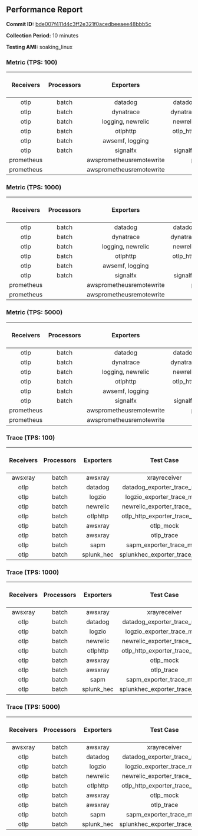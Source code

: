 ## Performance Report

**Commit ID:** [bde007f411d4c3ff2e321f0acedbeeaee48bbb5c](https://github.com/aws-observability/aws-otel-collector/commit/bde007f411d4c3ff2e321f0acedbeeaee48bbb5c)

**Collection Period:** 10 minutes

**Testing AMI:** soaking_linux


### Metric (TPS: 100)
| Receivers | Processors | Exporters | Test Case | Data Type | Instance Type | Avg CPU Usage (Percent) | Avg Memory Usage (Megabytes) |
|:---------:|:----------:|:---------:|:---------:|:---------:|:-------------:|:-----------------------:|:----------------------------:|
| otlp | batch | datadog | datadog_exporter_metric_mock | otlp | m5.2xlarge | 0.08 | 58.14 |
| otlp | batch | dynatrace | dynatrace_exporter_metric_mock | otlp | m5.2xlarge | 0.09 | 59.64 |
| otlp | batch | logging, newrelic | newrelic_exporter_metric_mock | otlp | m5.2xlarge | 0.11 | 63.11 |
| otlp | batch | otlphttp | otlp_http_exporter_metric_mock | otlp | m5.2xlarge | 0.07 | 56.90 |
| otlp | batch | awsemf, logging | otlp_metric | otlp | m5.2xlarge | 0.08 | 61.82 |
| otlp | batch | signalfx | signalfx_exporter_metric_mock | otlp | m5.2xlarge | 0.08 | 59.27 |
| prometheus |  | awsprometheusremotewrite | prometheus_mock | otlp | m5.2xlarge | 0.13 | 65.43 |
| prometheus |  | awsprometheusremotewrite | prometheus_static | otlp | m5.2xlarge | 0.11 | 66.34 |

### Metric (TPS: 1000)
| Receivers | Processors | Exporters | Test Case | Data Type | Instance Type | Avg CPU Usage (Percent) | Avg Memory Usage (Megabytes) |
|:---------:|:----------:|:---------:|:---------:|:---------:|:-------------:|:-----------------------:|:----------------------------:|
| otlp | batch | datadog | datadog_exporter_metric_mock | otlp | m5.2xlarge | 0.07 | 56.81 |
| otlp | batch | dynatrace | dynatrace_exporter_metric_mock | otlp | m5.2xlarge | 0.10 | 58.60 |
| otlp | batch | logging, newrelic | newrelic_exporter_metric_mock | otlp | m5.2xlarge | 0.13 | 63.70 |
| otlp | batch | otlphttp | otlp_http_exporter_metric_mock | otlp | m5.2xlarge | 0.09 | 57.32 |
| otlp | batch | awsemf, logging | otlp_metric | otlp | m5.2xlarge | 0.09 | 61.72 |
| otlp | batch | signalfx | signalfx_exporter_metric_mock | otlp | m5.2xlarge | 0.08 | 61.79 |
| prometheus |  | awsprometheusremotewrite | prometheus_mock | otlp | m5.2xlarge | 1.23 | 93.88 |
| prometheus |  | awsprometheusremotewrite | prometheus_static | otlp | m5.2xlarge | 1.09 | 98.64 |

### Metric (TPS: 5000)
| Receivers | Processors | Exporters | Test Case | Data Type | Instance Type | Avg CPU Usage (Percent) | Avg Memory Usage (Megabytes) |
|:---------:|:----------:|:---------:|:---------:|:---------:|:-------------:|:-----------------------:|:----------------------------:|
| otlp | batch | datadog | datadog_exporter_metric_mock | otlp | m5.2xlarge | 0.07 | 57.39 |
| otlp | batch | dynatrace | dynatrace_exporter_metric_mock | otlp | m5.2xlarge | 0.09 | 57.90 |
| otlp | batch | logging, newrelic | newrelic_exporter_metric_mock | otlp | m5.2xlarge | 0.12 | 62.17 |
| otlp | batch | otlphttp | otlp_http_exporter_metric_mock | otlp | m5.2xlarge | 0.07 | 57.24 |
| otlp | batch | awsemf, logging | otlp_metric | otlp | m5.2xlarge | 0.08 | 60.58 |
| otlp | batch | signalfx | signalfx_exporter_metric_mock | otlp | m5.2xlarge | 0.08 | 60.66 |
| prometheus |  | awsprometheusremotewrite | prometheus_mock | otlp | m5.2xlarge | 6.13 | 240.63 |
| prometheus |  | awsprometheusremotewrite | prometheus_static | otlp | m5.2xlarge | 6.00 | 246.47 |

### Trace (TPS: 100)
| Receivers | Processors | Exporters | Test Case | Data Type | Instance Type | Avg CPU Usage (Percent) | Avg Memory Usage (Megabytes) |
|:---------:|:----------:|:---------:|:---------:|:---------:|:-------------:|:-----------------------:|:----------------------------:|
| awsxray | batch | awsxray | xrayreceiver | otlp | m5.2xlarge | 0.05 | 52.14 |
| otlp | batch | datadog | datadog_exporter_trace_mock | otlp | m5.2xlarge | 3.78 | 69.34 |
| otlp | batch | logzio | logzio_exporter_trace_mock | otlp | m5.2xlarge | 2.52 | 87.27 |
| otlp | batch | newrelic | newrelic_exporter_trace_mock | otlp | m5.2xlarge | 3.90 | 62.78 |
| otlp | batch | otlphttp | otlp_http_exporter_trace_mock | otlp | m5.2xlarge | 2.51 | 65.03 |
| otlp | batch | awsxray | otlp_mock | otlp | m5.2xlarge | 3.48 | 64.44 |
| otlp | batch | awsxray | otlp_trace | otlp | m5.2xlarge | 4.20 | 64.86 |
| otlp | batch | sapm | sapm_exporter_trace_mock | otlp | m5.2xlarge | 2.59 | 76.26 |
| otlp | batch | splunk_hec | splunkhec_exporter_trace_mock | otlp | m5.2xlarge | 3.47 | 71.74 |

### Trace (TPS: 1000)
| Receivers | Processors | Exporters | Test Case | Data Type | Instance Type | Avg CPU Usage (Percent) | Avg Memory Usage (Megabytes) |
|:---------:|:----------:|:---------:|:---------:|:---------:|:-------------:|:-----------------------:|:----------------------------:|
| awsxray | batch | awsxray | xrayreceiver | otlp | m5.2xlarge | 0.05 | 53.23 |
| otlp | batch | datadog | datadog_exporter_trace_mock | otlp | m5.2xlarge | 23.85 | 79.03 |
| otlp | batch | logzio | logzio_exporter_trace_mock | otlp | m5.2xlarge | 30.04 | 117.43 |
| otlp | batch | newrelic | newrelic_exporter_trace_mock | otlp | m5.2xlarge | 26.67 | 72.43 |
| otlp | batch | otlphttp | otlp_http_exporter_trace_mock | otlp | m5.2xlarge | 19.62 | 66.03 |
| otlp | batch | awsxray | otlp_mock | otlp | m5.2xlarge | 25.15 | 4554.31 |
| otlp | batch | awsxray | otlp_trace | otlp | m5.2xlarge | 32.44 | 70.65 |
| otlp | batch | sapm | sapm_exporter_trace_mock | otlp | m5.2xlarge | 20.34 | 79.01 |
| otlp | batch | splunk_hec | splunkhec_exporter_trace_mock | otlp | m5.2xlarge | 25.98 | 68.33 |

### Trace (TPS: 5000)
| Receivers | Processors | Exporters | Test Case | Data Type | Instance Type | Avg CPU Usage (Percent) | Avg Memory Usage (Megabytes) |
|:---------:|:----------:|:---------:|:---------:|:---------:|:-------------:|:-----------------------:|:----------------------------:|
| awsxray | batch | awsxray | xrayreceiver | otlp | m5.2xlarge | 0.04 | 51.69 |
| otlp | batch | datadog | datadog_exporter_trace_mock | otlp | m5.2xlarge | 98.56 | 161.27 |
| otlp | batch | logzio | logzio_exporter_trace_mock | otlp | m5.2xlarge | 127.52 | 135.16 |
| otlp | batch | newrelic | newrelic_exporter_trace_mock | otlp | m5.2xlarge | 116.71 | 139.09 |
| otlp | batch | otlphttp | otlp_http_exporter_trace_mock | otlp | m5.2xlarge | 88.01 | 80.74 |
| otlp | batch | awsxray | otlp_mock | otlp | m5.2xlarge | 102.29 | 23165.27 |
| otlp | batch | awsxray | otlp_trace | otlp | m5.2xlarge | 154.22 | 13748.94 |
| otlp | batch | sapm | sapm_exporter_trace_mock | otlp | m5.2xlarge | 107.55 | 92.64 |
| otlp | batch | splunk_hec | splunkhec_exporter_trace_mock | otlp | m5.2xlarge | 108.58 | 88.20 |
